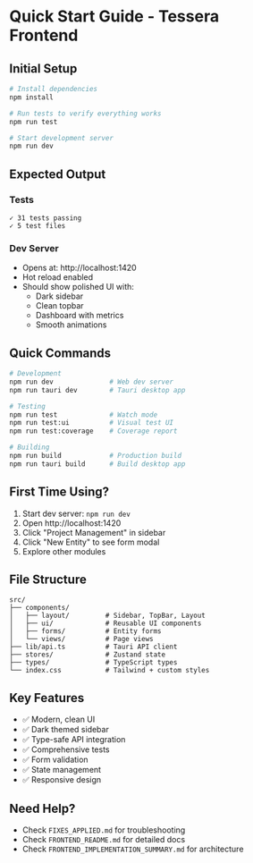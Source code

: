 # Quick Start Guide - Tessera Frontend

## Initial Setup

```bash
# Install dependencies
npm install

# Run tests to verify everything works
npm run test

# Start development server
npm run dev
```

## Expected Output

### Tests
```
✓ 31 tests passing
✓ 5 test files
```

### Dev Server
- Opens at: http://localhost:1420
- Hot reload enabled
- Should show polished UI with:
  - Dark sidebar
  - Clean topbar
  - Dashboard with metrics
  - Smooth animations

## Quick Commands

```bash
# Development
npm run dev              # Web dev server
npm run tauri dev        # Tauri desktop app

# Testing
npm run test             # Watch mode
npm run test:ui          # Visual test UI
npm run test:coverage    # Coverage report

# Building
npm run build            # Production build
npm run tauri build      # Build desktop app
```

## First Time Using?

1. Start dev server: `npm run dev`
2. Open http://localhost:1420
3. Click "Project Management" in sidebar
4. Click "New Entity" to see form modal
5. Explore other modules

## File Structure

```
src/
├── components/
│   ├── layout/         # Sidebar, TopBar, Layout
│   ├── ui/             # Reusable UI components
│   ├── forms/          # Entity forms
│   └── views/          # Page views
├── lib/api.ts          # Tauri API client
├── stores/             # Zustand state
├── types/              # TypeScript types
└── index.css           # Tailwind + custom styles
```

## Key Features

- ✅ Modern, clean UI
- ✅ Dark themed sidebar
- ✅ Type-safe API integration
- ✅ Comprehensive tests
- ✅ Form validation
- ✅ State management
- ✅ Responsive design

## Need Help?

- Check `FIXES_APPLIED.md` for troubleshooting
- Check `FRONTEND_README.md` for detailed docs
- Check `FRONTEND_IMPLEMENTATION_SUMMARY.md` for architecture
